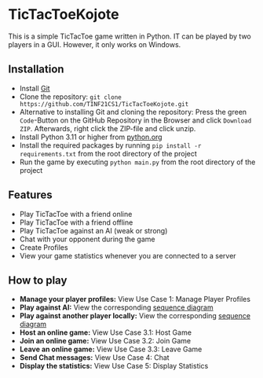 # TicTacToeKojote

This is a simple TicTacToe game written in Python. IT can be played by two players in a GUI. However, it only works on Windows.

## Installation

- Install [Git](https://git-scm.com/book/en/v2/Getting-Started-Installing-Git)
- Clone the repository: `git clone https://github.com/TINF21CS1/TicTacToeKojote.git`
- Alternative to installing Git and cloning the repository: Press the green `Code`-Button on the GitHub Repository in the Browser and click `Download ZIP`. Afterwards, right click the ZIP-file and click unzip.
- Install Python 3.11 or higher from [python.org](https://www.python.org/downloads/)
- Install the required packages by running `pip install -r requirements.txt` from the root directory of the project
- Run the game by executing `python main.py` from the root directory of the project

## Features

- Play TicTacToe with a friend online
- Play TicTacToe with a friend offline
- Play TicTacToe against an AI (weak or strong)
- Chat with your opponent during the game
- Create Profiles
- View your game statistics whenever you are connected to a server

## How to play

- **Manage your player profiles:** View Use Case 1: Manage Player Profiles
- **Play against AI:** View the corresponding [sequence diagram](docs/sequence_diagrams/play_vs_ai.png)
- **Play against another player locally:** View the corresponding [sequence diagram](docs/sequence_diagrams/play_locally.png)
- **Host an online game:** View Use Case 3.1: Host Game
- **Join an online game:** View Use Case 3.2: Join Game
- **Leave an online game:** View Use Case 3.3: Leave Game
- **Send Chat messages:** View Use Case 4: Chat
- **Display the statistics:** View Use Case 5: Display Statistics
